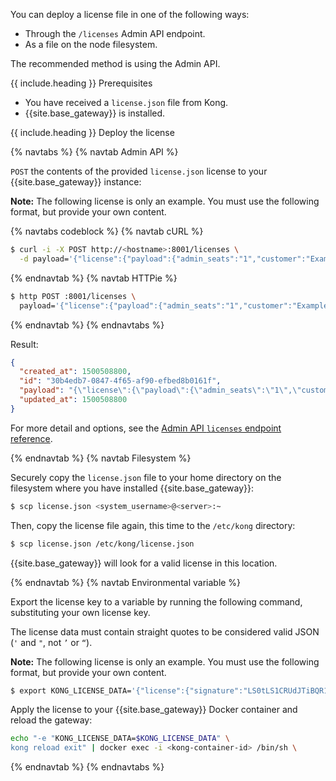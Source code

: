 <!-- This file is for deploying an enterprise license to Kong Gateway
and is used in the deploy-license.md file in enterprise > version number
> deployment > licenses folder and the vitals-influx-strategy.md file as well.
It has one parameter include.heading which must be included when used.  -->


You can deploy a license file in one of the following ways:

* Through the `/licenses` Admin API endpoint.
* As a file on the node filesystem.

The recommended method is using the Admin API.

{{ include.heading }} Prerequisites

* You have received a `license.json` file from Kong.
* {{site.base_gateway}} is installed.

{{ include.heading }} Deploy the license

{% navtabs %}
{% navtab Admin API %}

`POST` the contents of the provided `license.json` license to your
{{site.base_gateway}} instance:

<div class="alert alert-ee blue">
<b>Note:</b>
The following license is only an example. You must use the following format,
but provide your own content.
</div>

{% navtabs codeblock %}
{% navtab cURL %}
```bash
$ curl -i -X POST http://<hostname>:8001/licenses \
  -d payload='{"license":{"payload":{"admin_seats":"1","customer":"Example Company, Inc","dataplanes":"1","license_creation_date":"2017-07-20","license_expiration_date":"2017-07-20","license_key":"00141000017ODj3AAG_a1V41000004wT0OEAU","product_subscription":"Konnect Enterprise","support_plan":"None"},"signature":"6985968131533a967fcc721244a979948b1066967f1e9cd65dbd8eeabe060fc32d894a2945f5e4a03c1cd2198c74e058ac63d28b045c2f1fcec95877bd790e1b","version":"1"}}'
```
{% endnavtab %}
{% navtab HTTPie %}
```bash
$ http POST :8001/licenses \
  payload='{"license":{"payload":{"admin_seats":"1","customer":"Example Company, Inc","dataplanes":"1","license_creation_date":"2017-07-20","license_expiration_date":"2017-07-20","license_key":"00141000017ODj3AAG_a1V41000004wT0OEAU","product_subscription":"Konnect Enterprise","support_plan":"None"},"signature":"6985968131533a967fcc721244a979948b1066967f1e9cd65dbd8eeabe060fc32d894a2945f5e4a03c1cd2198c74e058ac63d28b045c2f1fcec95877bd790e1b","version":"1"}}'
```
{% endnavtab %}
{% endnavtabs %}

Result:
```json
{
  "created_at": 1500508800,
  "id": "30b4edb7-0847-4f65-af90-efbed8b0161f",
  "payload": "{\"license\":{\"payload\":{\"admin_seats\":\"1\",\"customer\":\"Example Company, Inc\",\"dataplanes\":\"1\",\"license_creation_date\":\"2017-07-20\",\"license_expiration_date\":\"2017-07-20\",\"license_key\":\"00141000017ODj3AAG_a1V41000004wT0OEAU\",\"product_subscription\":\"Konnect Enterprise\",\"support_plan\":\"None\"},\"signature\":\"6985968131533a967fcc721244a979948b1066967f1e9cd65dbd8eeabe060fc32d894a2945f5e4a03c1cd2198c74e058ac63d28b045c2f1fcec95877bd790e1b\",\"version\":\"1\"}}",
  "updated_at": 1500508800
}
```

For more detail and options, see the
[Admin API `licenses` endpoint reference](/gateway/latest/admin-api/licenses/examples/).

{% endnavtab %}
{% navtab Filesystem %}

Securely copy the `license.json` file to your home directory on the filesystem
where you have installed
{{site.base_gateway}}:

```sh
$ scp license.json <system_username>@<server>:~
```

Then, copy the license file again, this time to the `/etc/kong` directory:

```sh
$ scp license.json /etc/kong/license.json
```

{{site.base_gateway}} will look for a valid license in this location.


{% endnavtab %}
{% navtab Environmental variable %}

Export the license key to a variable by running the following command,
substituting your own license key.

The license data must contain straight quotes to be considered valid JSON
(`'` and `"`, not `’` or `“`).

<div class="alert alert-ee blue">
<b>Note:</b>
The following license is only an example. You must use the following format,
but provide your own content.
</div>

```bash
$ export KONG_LICENSE_DATA='{"license":{"signature":"LS0tLS1CRUdJTiBQR1AgTUVTU0FHRS0tLS0tClZlcnNpb246IEdudVBHIHYyCgpvd0did012TXdDSFdzMTVuUWw3dHhLK01wOTJTR0tLWVc3UU16WTBTVTVNc2toSVREWk1OTFEzVExJek1MY3dTCjA0ek1UVk1OREEwc2pRM04wOHpNalZKVHpOTE1EWk9TVTFLTXpRMVRVNHpTRXMzTjA0d056VXdUTytKWUdNUTQKR05oWW1VQ21NWEJ4Q3NDc3lMQmorTVBmOFhyWmZkNkNqVnJidmkyLzZ6THhzcitBclZtcFZWdnN1K1NiKzFhbgozcjNCeUxCZzdZOVdFL2FYQXJ0NG5lcmVpa2tZS1ozMlNlbGQvMm5iYkRzcmdlWFQzek1BQUE9PQo9b1VnSgotLS0tLUVORCBQR1AgTUVTU0FHRS0tLS0tCg=","payload":{"customer":"Test Company Inc","license_creation_date":"2017-11-08","product_subscription":"Kong Enterprise","admin_seats":"5","support_plan":"None","license_expiration_date":"2017-11-10","license_key":"00141000017ODj3AAG_a1V41000004wT0OEAU"},"version":1}}'
```

Apply the license to your {{site.base_gateway}} Docker container and reload the
gateway:

```sh
echo "-e "KONG_LICENSE_DATA=$KONG_LICENSE_DATA" \
kong reload exit" | docker exec -i <kong-container-id> /bin/sh \
```
{% endnavtab %}
{% endnavtabs %}
